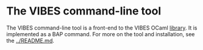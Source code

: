 # The VIBES command-line tool

The VIBES command-line tool is a front-end to the VIBES OCaml [library](../lib).
It is implemented as a BAP command. For more on the tool and installation,
see the [../README.md](../README.md).
